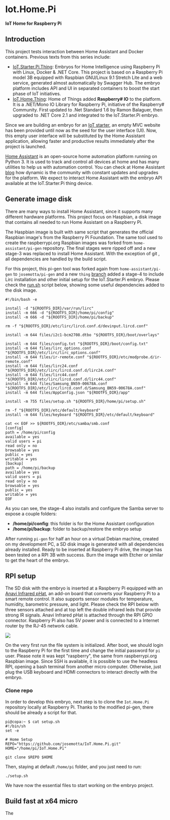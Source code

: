 # Iot.Home.Pi

**IoT Home for Raspberry Pi**

## Introduction

This project tests interaction between Home Assistant and Docker containers. Previous texts  from this series include:

- [IoT.Starter.Pi.Thing](https://github.com/josemotta/IoT.Starter.Pi.Thing "IoT Starter Pi Thing"): Embryos for Home Intelligence using Raspberry Pi with Linux, Docker & .NET Core. This project is based on a Raspberry Pi model 3B equipped with Raspbian GNU/Linux 9.1 Stretch Lite and a web service, generated almost automatically by Swagger Hub. The embryo platform includes API and UI in separated containers to boost the start phase of IoT initiatives.
- [IoT.Home.Thing](https://github.com/josemotta/IoT.Home.Thing "IoT Home Thing"): Home of Things added **Raspberry# IO** to the platform. It is a .NET/Mono IO Library for Raspberry Pi, initiative of the Raspberry# Community. First updated to .Net Standard 1.6 by Ramon Balaguer, then upgraded to .NET Core 2.1 and integrated to the IoT.Starter.Pi embryo.

Since we are building an embryo for an [IoT starter](https://github.com/josemotta/IoT.Starter), an empty MVC website has been provided until now as the seed for the user interface (UI). Now, this empty user interface will be substituted by the Home Assistant application, allowing faster and productive results immediately after the project is launched.

[Home Assistant](https://www.home-assistant.io/) is an open-source home automation platform running on Python 3. It is used to track and control all devices at home and has many utilities to help us with automation control. You can check at Home Assistant [blog](https://www.home-assistant.io/blog/) how dynamic is the community with constant updates and upgrades for the platform. We expect to interact Home Assistant with the embryo API available at the  IoT.Starter.Pi thing device.

## Generate image disk

There are many ways to install Home Assistant, since it supports many different hardware platforms. This project focus on Haspbian, a disk image  that contains all needed to run Home Assistant on a Raspberry Pi.

The Haspbian image is built with same script that generates the official Raspbian image's from the Raspberry Pi Foundation. The same tool used to create the raspberrypi.org Raspbian images was forked from `home-assistant/pi-gen` repository. The final stages were ripped off and a new stage-3 was replaced to install Home Assistant. With the exception of git , all dependencies are  handled by the build script.

For this project, this pi-gen tool was forked again from `home-assistant/pi-gen` to `josemotta/pi-gen` and a new `thing` [branch](https://github.com/josemotta/pi-gen/tree/thing) added a stage-4 to include Lirc installation and other initial setup for the IoT.Starter.Pi embryo. Please check the [run.sh](https://github.com/josemotta/pi-gen/blob/thing/stage4/01-tweaks/00-run.sh) script below, showing some useful dependencies added to the disk image.

    #!/bin/bash -e
    
    install -d "${ROOTFS_DIR}/var/run/lirc"
    install -m 666 -d "${ROOTFS_DIR}/home/pi/config"
    install -m 666 -d "${ROOTFS_DIR}/home/pi/backup"
    
    rm -f "${ROOTFS_DIR}/etc/lirc/lircd.conf.d/devinput.lircd.conf"
    
    install -m 644 files/i2c1-bcm2708.dtbo "${ROOTFS_DIR}/boot/overlays"
    
    install -m 644 files/config.txt "${ROOTFS_DIR}/boot/config.txt"
    install -m 644 files/lirc_options.conf "${ROOTFS_DIR}/etc/lirc/lirc_options.conf"
    install -m 644 files/ir-remote.conf "${ROOTFS_DIR}/etc/modprobe.d/ir-remote.conf"
    install -m 644 files/lirc24.conf "${ROOTFS_DIR}/etc/lirc/lircd.conf.d/lirc24.conf"
    install -m 644 files/lirc44.conf "${ROOTFS_DIR}/etc/lirc/lircd.conf.d/lirc44.conf"
    install -m 644 files/Samsung_BN59-00678A.conf "${ROOTFS_DIR}/etc/lirc/lircd.conf.d/Samsung_BN59-00678A.conf"
    install -m 644 files/AppConfig.json "${ROOTFS_DIR}/app"
    
    install -m 755 files/setup.sh "${ROOTFS_DIR}/home/pi/setup.sh"
    
    rm -f "${ROOTFS_DIR}/etc/default/keyboard"
    install -m 644 files/keyboard "${ROOTFS_DIR}/etc/default/keyboard"
    
    cat << EOF >> ${ROOTFS_DIR}/etc/samba/smb.conf
    [config]
    path = /home/pi/config
    available = yes
    valid users = pi
    read only = no
    browsable = yes
    public = yes
    writable = yes
    [backup]
    path = /home/pi/backup
    available = yes
    valid users = pi
    read only = no
    browsable = yes
    public = yes
    writable = yes
    EOF

As you can see, the stage-4 also installs and configure the Samba server to expose a couple folders:

- **/home/pi/config**: this folder is for the Home Assistant configuration
- **/home/pi/backup**: folder to backup/restore the embryo setup

After running `pi-gen` for half an hour on a virtual Debian machine, created on my development PC, a SD disk image is generated with all dependencies already installed. Ready to be inserted at Raspberry Pi drive, the image has been tested on a RPI 3B with success. Burn the image with Etcher or similar to get the heart of the embryo.

## RPI setup

The SD disk with the embryo is inserted at a Raspberry Pi equipped with an [Anavi Infrared pHat](https://www.crowdsupply.com/anavi-technology/infrared-phat), an add-on board that converts your Raspberry Pi to a smart remote control. It also supports sensor modules for temperature, humidity, barometric pressure, and light. Please check the RPI below with three sensors attached and at top left the double infrared leds that provide strong IR signals. Anavi Infrared pHat is attached through the RPI GPIO connector. Raspberry Pi also has 5V power and is connected to a Internet router by the RJ-45 network cable.

![](https://i.imgur.com/FTP6UVU.png)

On the very first run the file system is initialized. After boot, we should login to the Raspberry Pi for the first time and change the initial password for `pi` user. Please note it was kept "raspberry", the same from raspberrypi.org Raspbian image. Since SSH is available, it is possible to use the headless RPI, opening a bash terminal from another micro computer. Otherwise, just plug the USB keyboard and HDMI connectors to interact directly with the embryo. 

### Clone repo

In order to develop this embryo, next step is to clone the `Iot.Home.Pi` repository locally at Raspberry Pi. Thanks to the modified pi-gen, there should be already a script for that. 

    pi@copa:~ $ cat setup.sh
    #!/bin/sh
    set -e
    
    # Home Setup
    REPO="https://github.com/josemotta/IoT.Home.Pi.git"
    HOME="/home/pi/IoT.Home.Pi"
    
    git clone $REPO $HOME

Then, staying at default `/home/pi` folder, and you just need to run:

    ./setup.sh

We have now the essential files to start working on the embryo project.

## Build fast at x64 micro

The 